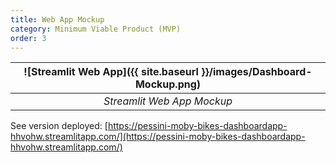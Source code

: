 ```yaml
---
title: Web App Mockup
category: Minimum Viable Product (MVP)
order: 3
---
```


| ![Streamlit Web App]({{ site.baseurl }}/images/Dashboard-Mockup.png) |
| :--: |
| *Streamlit Web App Mockup* |

See version deployed: [https://pessini-moby-bikes-dashboardapp-hhvohw.streamlitapp.com/](https://pessini-moby-bikes-dashboardapp-hhvohw.streamlitapp.com/)
